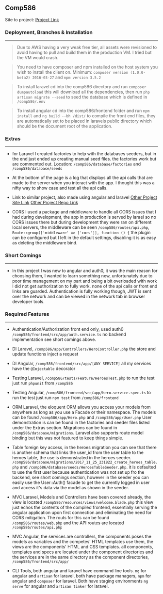 ## Comp586
Site to project: [Project Link](http://ec2-34-215-152-141.us-west-2.compute.amazonaws.com/ "http://ec2-34-215-152-141.us-west-2.compute.amazonaws.com/")

### Deployment, Branches & Installation
---
> Due to AWS having a very weak free tier, all assets were revisioned to avoid having to pull and build them in the production VM. I tried but the VM would crash.

> You need to have composer and npm installed on the host system you wish to install the client on. Minimum: `composer version (1.0.0-beta2) 2016-03-27` and `npm version 3.5.2`

> To install laravel cd into the comp586 directory and run `composer dumpautoload` this will download all the dependencies, then run `php artisan migrate --seed` to seed the database which is defined in `/comp586/.env`

> To install angular cd into the comp586/frontend folder and run `npm install` and `ng build --bh /dist/` to compile the front end files, they are automatically set to be placed in laravels public directory which should be the document root of the application.

### Extras
---
* for Laravel I created factories to help with the databases seeders, but in the end just ended up creating manual seed files. the factories work but are commented out. Location: `/comp586/database/factories` and `/comp586/database/seeds`

* At the bottom of the page is a log that displays all the api calls that are made to the server when you interact with the app. I thought this was a nifty way to show case and test all the api calls.

* Link to similar project, also made using angular and laravel [Other Project Site Link](http://ec2-34-216-138-204.us-west-2.compute.amazonaws.com/ "http://ec2-34-216-138-204.us-west-2.compute.amazonaws.com/") [Other Project Repo Link](https://github.com/iliabenson/comp467 "https://github.com/iliabenson/comp467")

* CORS I used a package and middleware to handle all CORS issues that I had during development, the app in production is served by larael so no CORS issues there but during development they were ran on different local servers, the middleware can be seen `/comp586/routes/api.php`, `Route::group(['middleware' => ['cors']], function () {` the plugin can be configured but I left in the default settings, disabling it is as easy as deleting the middleware bind.

### Short Comings
---
* In this project I was new to angular and auth0, it was the main reason for choosing them, I wanted to learn something new, unfortunately due to poor time management on my part and being a bit overloaded with work I did not get authorization to fully work. none of the api calls or front end links are guarded. Authentication is fully working though, JWT is sent over the network and can be viewed in the network tab in browser developer tools.

### Required Features
___

* Authentication/Authorization front end only, used auth0 `/comp586/frontend/src/app/auth.service.ts` no backend implementation see short comings above.

* DI Laravel, `/comp586/app/Controllers/HeroController.php` the store and update functions inject a request

* DI Angular, `/comp586/frontend/src/app/[ANY SERVICE]` all my services have the `@Injectable` decorator

* Testing Laravel, `/comp586/tests/Feature/HeroesTest.php` to run the test just run `phpunit` from `/comp586`

* Testing Angular, `/comp586/frontend/src/app/hero.service.spec.ts` to run the test just run `npm test` from `/comp586/frontend`

* ORM Laravel, the eloquent ORM allows you access your models from anywhere as long as you use a Facade or their namespace. The models can be found `/comp586/app/Hero.php` and `/comp586/app/User.php` User demonstration is can be found in the factories and seeder files listed under the Extras section. Migrations can be found in `/comp586/database/migrations`. Laravel also supports route model binding but this was not featured to keep things simple.

* Table foreign key access, in the heroes migration you can see that there is another schema that links the user_id from the user table to the heroes table, the use is demonstrated in the heroes seeder. `/comp586/database/migrations/2017_11_25_231822_create_heroes_table.php` and `/comp586/database/seeds/HeroesTableSeeder.php`. it is defaulted to use the first user because authentication was not set up fro the backend, see short comings section, however in the seeder you can easily use the User::Auth() facade to get the currently logged in user and access it's data via the model as shown in the seeder.

* MVC Laravel, Models and Controllers have been covered already, the view is located `/comp586/resources/views/welcome.blade.php` this view just echos the contents of the compiled frontend, essentially serving the angular application upon first connection and eliminating the need for CORS mitigation. The routs for this can be found `/comp586/routes/web.php` and the API routes are located `/comp586/routes/api.php`

* MVC Angular, the services are controllers, the components poses the models as variables and the competes' HTML templates use them, the views are the components' HTML and CSS templates. all components, templates and specs are located under the component directories and the services are in the same directory as the component directories, `/comp586/frontend/src/app/`

* CLI Tools, both angular and laravel have command line tools. `ng` for angular and `artisan` for laravel, both have package managers, `npm` for angular and `composer` for laravel. Both have staging environments `ng serve` for angular and `artisan tinker` for laravel.

